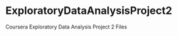 ExploratoryDataAnalysisProject2
===============================
Coursera Exploratory Data Analysis Project 2 Files

